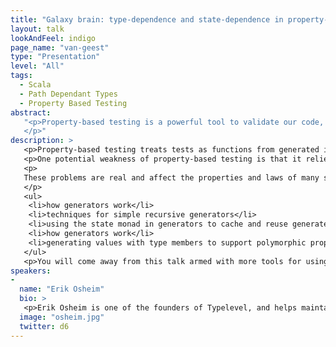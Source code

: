 ```yaml
---
title: "Galaxy brain: type-dependence and state-dependence in property-based testing"
layout: talk
lookAndFeel: indigo
page_name: "van-geest"
type: "Presentation"
level: "All"
tags:
  - Scala
  - Path Dependant Types
  - Property Based Testing
abstract:
   "<p>Property-based testing is a powerful tool to validate our code, but it is only as good as the random generators which produce its test cases. This talk will demonstrate several techniques to take random generators to the next level and expand the universe of useful types that can be generated.
   </p>"
description: >
   <p>Property-based testing treats tests as functions from generated inputs to an expected result. This testing strategy is effective because the generated inputs often exercise edge cases or unexpected interactions which the author might not have accounted for. Each property represent a set of test cases, and over time random sampling from this set will likely reveal any cases where the property is true (i.e. a bug).</p>
   <p>One potential weakness of property-based testing is that it relies on generating input data that has the appropriate shape to fully exercise code and expose bugs. For example, a bug which only manifests on a list of more than 100 elements will never be found if our generator has no chance of generating lists that are that long. Cases that are harder to handle include: parallel associative structures that need to share a keyspace, directed graphs with interesting internal structure, GADTs, syntax trees, and so on. It can be quite difficult to generate valid instances of these cases that are interesting enough to validate real properties and catch real bugs.</p>
   <p>
   These problems are real and affect the properties and laws of many software projects. However, these problems are also tractable! Taking ScalaCheck as an example we’ll work through these problems together, covering:
   </p>
   <ul>
    <li>how generators work</li>
    <li>techniques for simple recursive generators</li>
    <li>using the state monad in generators to cache and reuse generated values</li>
    <li>how generators work</li>
    <li>generating values with type members to support polymorphic properties</li>
   </ul>
   <p>You will come away from this talk armed with more tools for using property-based testing to validate complex, “real-world” examples which are traditionally difficult to generate.</p>
speakers:
-
  name: "Erik Osheim"
  bio: >
   <p>Erik Osheim is one of the founders of Typelevel, and helps maintains several Scala libraries including Cats, Spire, Jawn, and others. He hacks Scala for a living at Stripe, and is committed to having his cake and eating it too when it comes to functional programming. Besides programming he spends time playing music, drinking tea, thinking about games, and cycling around Providence, Rhode Island.</p>
  image: "osheim.jpg"
  twitter: d6
---
```

